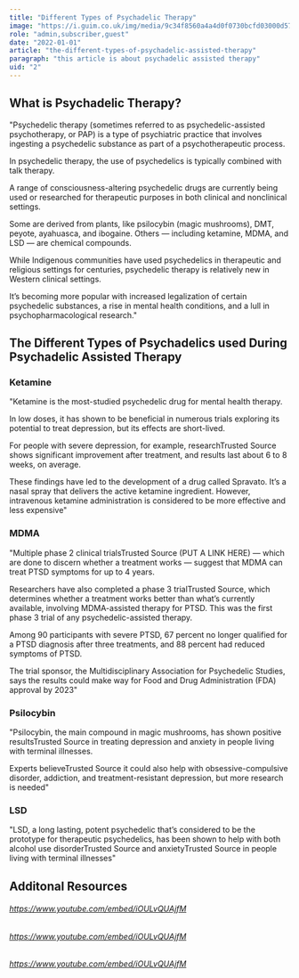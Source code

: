 ```yaml
---
title: "Different Types of Psychadelic Therapy"
image: "https://i.guim.co.uk/img/media/9c34f8560a4a4d0f0730bcfd03000d578df85453/124_334_2524_1515/master/2524.jpg?width=1200&quality=85&auto=format&fit=max&s=5b7da73736091cbb1774b2b813cba7fa"
role: "admin,subscriber,guest"
date: "2022-01-01"
article: "the-different-types-of-psychadelic-assisted-therapy"
paragraph: "this article is about psychadelic assisted therapy"
uid: "2"
---
```


## What is Psychadelic Therapy?

"Psychedelic therapy (sometimes referred to as psychedelic-assisted psychotherapy, or PAP) is a type of psychiatric practice that involves ingesting a psychedelic substance as part of a psychotherapeutic process.

In psychedelic therapy, the use of psychedelics is typically combined with talk therapy.

A range of consciousness-altering psychedelic drugs are currently being used or researched for therapeutic purposes in both clinical and nonclinical settings.

Some are derived from plants, like psilocybin (magic mushrooms), DMT, peyote, ayahuasca, and ibogaine. Others — including ketamine, MDMA, and LSD — are chemical compounds.

While Indigenous communities have used psychedelics in therapeutic and religious settings for centuries, psychedelic therapy is relatively new in Western clinical settings.

It’s becoming more popular with increased legalization of certain psychedelic substances, a rise in mental health conditions, and a lull in psychopharmacological research."

## The Different Types of Psychadelics used During Psychadelic Assisted Therapy

### Ketamine

"Ketamine is the most-studied psychedelic drug for mental health therapy.

In low doses, it has shown to be beneficial in numerous trials exploring its potential to treat depression, but its effects are short-lived.

For people with severe depression, for example, researchTrusted Source shows significant improvement after treatment, and results last about 6 to 8 weeks, on average.

These findings have led to the development of a drug called Spravato. It’s a nasal spray that delivers the active ketamine ingredient. However, intravenous ketamine administration is considered to be more effective and less expensive"

### MDMA

"Multiple phase 2 clinical trialsTrusted Source (PUT A LINK HERE) — which are done to discern whether a treatment works — suggest that MDMA can treat PTSD symptoms for up to 4 years.

Researchers have also completed a phase 3 trialTrusted Source, which determines whether a treatment works better than what’s currently available, involving MDMA-assisted therapy for PTSD. This was the first phase 3 trial of any psychedelic-assisted therapy.

Among 90 participants with severe PTSD, 67 percent no longer qualified for a PTSD diagnosis after three treatments, and 88 percent had reduced symptoms of PTSD.

The trial sponsor, the Multidisciplinary Association for Psychedelic Studies, says the results could make way for Food and Drug Administration (FDA) approval by 2023"

### Psilocybin
"Psilocybin, the main compound in magic mushrooms, has shown positive resultsTrusted Source in treating depression and anxiety in people living with terminal illnesses.

Experts believeTrusted Source it could also help with obsessive-compulsive disorder, addiction, and treatment-resistant depression, but more research is needed"

### LSD
"LSD, a long lasting, potent psychedelic that’s considered to be the prototype for therapeutic psychedelics, has been shown to help with both alcohol use disorderTrusted Source and anxietyTrusted Source in people living with terminal illnesses"

## Additonal Resources

###### https://www.youtube.com/embed/iOULvQUAjfM

###### https://www.youtube.com/embed/iOULvQUAjfM

###### https://www.youtube.com/embed/iOULvQUAjfM

